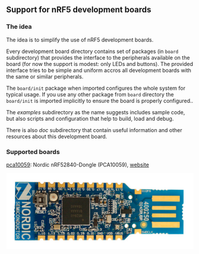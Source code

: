 ## Support for nRF5 development boards

### The idea

The idea is to simplify the use of nRF5 development boards.

Every development board directory contains set of packages (in `board` subdirectory) that provides the interface to the peripherals available on the board (for now the support is modest: only LEDs and buttons). The provided interface tries to be simple and uniform accros all development boards with the same or similar peripherals.

The `board/init` package when imported configures the whole system for typical usage. If you use any other package from `board` directory the `board/init` is imported implicitly to ensure the board is properly configured..

The *examples* subdirectory as the name suggests includes sample code, but also scripts and configuration that help to build, load and debug.

There is also *doc* subdirectory that contain useful information and other resources about this development board.

### Supported boards

[pca10059](pca10059): Nordic nRF52840-Dongle (PCA10059), [website](https://www.nordicsemi.com/Software-and-tools/Development-Kits/nRF52840-Dongle)

![Nordic nRF52840-Dongle](pca10059/doc/board.jpg)


